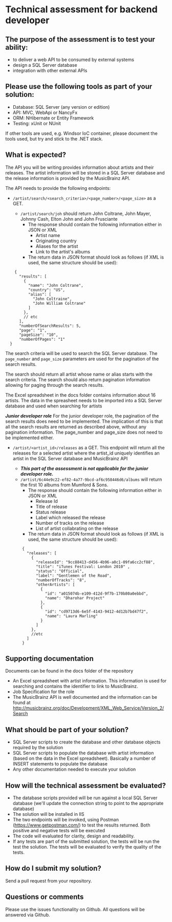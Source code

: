 # Technical assessment for backend developer

## The purpose of the assessment is to test your ability:
* to deliver a web API to be consumed by external systems
* design a SQL Server database
* integration with other external APIs

## Please use the following tools as part of your solution:
* Database: SQL Server (any version or edition)
* API: MVC, WebApi or NancyFx
* ORM: NHibernate or Entity Framework
* Testing: xUnit or NUnit

If other tools are used, e.g. Windsor IoC container, please document the tools used, but try and stick to the .NET stack.

## What is expected?
The API you will be writing provides information about artists and their releases. The artist information will be stored in a SQL Server database and the release information is provided by the MusicBrainz API.

The API needs to provide the following endpoints:
* ```/artist/search/<search_criteria>/<page_number>/<page_size>``` as a GET. 

  * ```/artist/search/joh``` should return John Coltrane, John Mayer, Johnny Cash, Elton John and John Frusciante
    * The response should contain the following information either in JSON or XML
      * Artist name
      * Originating country
      * Aliases for the artist
      * Link to the artist's albums
    * The return data in JSON format should look as follows (if XML is used, the same structure should be used):
```   
    {
      "results": [
        {
          "name": "John Coltrane",
          "country": "US",
          "alias": [
            "John Coltraine",
            "John William Coltrane"
          ]
        },
        // etc
      ],
      "numberOfSearchResults": 5,
      "page": "1",
      "pageSize": "10",
      "numberOfPages": "1"
  }
```   

The search criteria will be used to search the SQL Server database. The ```page_number``` and ```page_size``` parameters are used for the pagination of the search results. 

The search should return all artist whose name or alias starts with the search criteria. The search should also return pagination information allowing for paging through the search results.

The Excel spreadsheet in the docs folder contains information about 16 artists. The data in the spreasheet needs to be imported into a SQL Server database and used when searching for artists

***Junior developer role***
For the junior developer role, the pagination of the search results does need to be implemented. The implication of this is that all the search results are returned as described above, without any pagination information. The page_number and page_size does not need to be implemented either.
    
* ```/artist/<artist_id>/releases``` as a GET. This endpoint will return all the releases for a selected artist where the artist_id uniquely identifies an artist in the SQL Server database and MusicBrainz API

  * ***This part of the assessment is not applicable for the junior developer role.***
  * ```/artist/6c44e9c22-ef82-4a77-9bcd-af6c958446d6/albums``` will return the first 10 albums from Mumford & Sons.
    * The response should contain the following information either in JSON or XML
      * Release Id
      * Title of release
      * Status release
      * Label which released the release
      * Number of tracks on the release
      * List of artist collabrating on the release
    * The return data in JSON format should look as follows (if XML is used, the same structure should be used):
  ```
      {
        "releases": [
          {
            "releaseId": "9cc88413-d456-4b96-a0c1-09fa6cc2cf88",
            "title": "iTunes Festival: London 2010" ,
            "status": "Official",
            "label": "Gentlemen of the Road",
            "numberOfTracks": "8",
            "otherArtists": [
              {
                "id": "a015074b-e109-412d-9f7b-170b80a0ebbd",
                "name": "Dharohar Project"
              },
              {
                "id": "cd9713d6-6e5f-4143-9412-4d12b7bd47f2",
                "name": "Laura Marling"
              }
            ]     
          },
          //etc
        ]
      }
  ```

## Supporting documentation
Documents can be found in the docs folder of the repository

* An Excel spreadsheet with artist information. This information is used for searching and contains the identifier to link to MusicBrainz.
* Job Specification for the role
* The MusicBrainz API is well documented and the information can be found at http://musicbrainz.org/doc/Development/XML_Web_Service/Version_2/Search

## What should be part of your solution?
* SQL Server scripts to create the database and other database objects required by the solution
* SQL Server scripts to populate the database with artist information (based on the data in the Excel spreadsheet). Basically a number of INSERT statements to populate the database
* Any other documentation needed to execute your solution

## How will the technical assessment be evaluated?
* The database scripts provided will be run against a local SQL Server database (we'll update the connection string to point to the appropriate database)
* The solution will be installed in IIS
* The two endpoints will be invoked, using Postman (https://www.getpostman.com/) to test the results returned. Both positive and negative tests will be executed
* The code will evaluated for clarity, design and readability.
* If any tests are part of the submitted solution, the tests will be run the test the solution. The tests will be evaluated to verify the quality of the tests.

## How do I submit my solution?
Send a pull request from your repository.

## Questions or comments
Please use the issues functionality on Github. All questions will be answered via Github.
